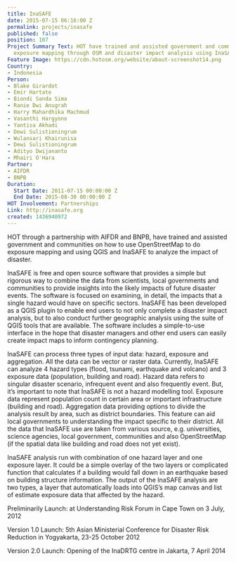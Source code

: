 ```yaml
---
title: InaSAFE
date: 2015-07-15 06:16:00 Z
permalink: projects/inasafe
published: false
position: 107
Project Summary Text: HOT have trained and assisted government and communities on
  exposure mapping through OSM and disaster impact analysis using InaSAFE.
Feature Image: https://cdn.hotosm.org/website/about-screenshot14.png
Country:
- Indonesia
Person:
- Blake Girardot
- Emir Hartato
- Biondi Sanda Sima
- Ranie Dwi Anugrah
- Harry Mahardhika Machmud
- Vasanthi Hargyono
- Yantisa Akhadi
- Dewi Sulistioningrum
- Wulansari Khairunisa
- Dewi Sulistioningrum
- Adityo Dwijananto
- Mhairi O'Hara
Partner:
- AIFDR
- BNPB
Duration:
  Start Date: 2011-07-15 00:00:00 Z
  End Date: 2015-08-30 00:00:00 Z
HOT Involvement: Partnerships
Link: http://inasafe.org
created: 1436940972
---
```


<p>HOT through a partnership with AIFDR and BNPB, have trained and assisted government and communities on how to use OpenStreetMap to do exposure mapping and using QGIS and InaSAFE to analyze the impact of disaster.</p><p>InaSAFE is free and open source software that provides a simple but rigorous way to combine the data from scientists, local governments and communities to provide insights into the likely impacts of future disaster events. The software is focused on examining, in detail, the impacts that a single hazard would have on specific sectors. InaSAFE has been developed as a QGIS plugin to enable end users to not only complete a disaster impact analysis, but to also conduct further geographic analysis using the suite of QGIS tools that are available. The software includes a simple-to-use interface in the hope that disaster managers and other end users can easily create impact maps to inform contingency planning.&nbsp;</p><p>InaSAFE can process three types of input data: hazard, exposure and aggregation. All the data can be vector or raster data. Currently, InaSAFE can analyze 4 hazard types (flood, tsunami, earthquake and volcano) and 3 exposure data (population, building and road). Hazard data refers to singular disaster scenario, infrequent event and also frequently event. But, it’s important to note that InaSAFE is not a hazard modelling tool. Exposure data represent population count in certain area or important infrastructure (building and road). Aggregation data providing options to divide the analysis result by area, such as district boundaries. This feature can aid local governments to understanding the impact specific to their district. All the data that InaSAFE use are taken from various source, e.g. universities, science agencies, local government, communities and also OpenStreetMap (if the spatial data like building and road does not yet exist).</p><p>InaSAFE analysis run with combination of one hazard layer and one exposure layer. It could be a simple overlay of the two layers or complicated function that calculates if a building would fall down in an earthquake based on building structure information. The output of the InaSAFE analysis are two types, a layer that automatically loads into QGIS’s map canvas and list of estimate exposure data that affected by the hazard.&nbsp;</p><p>Preliminarily Launch: at Understanding Risk Forum in Cape Town on 3 July, 2012</p><p>Version 1.0 Launch: 5th Asian Ministerial Conference for Disaster Risk Reduction in Yogyakarta, 23-25 October 2012</p><p>Version 2.0 Launch: Opening of the InaDRTG centre in Jakarta, 7 April 2014</p><p>&nbsp;</p>
